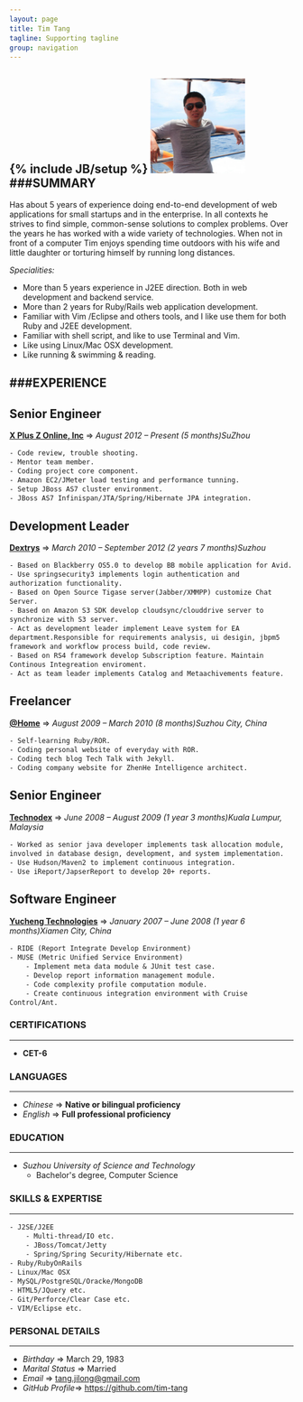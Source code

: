 ```yaml
---
layout: page
title: Tim Tang
tagline: Supporting tagline
group: navigation
---
```


{% include JB/setup %}
<img class='inset right' src='/images/avatar1.png' title='Tim Tang at redang island!' alt='Photo of Tim.Tang at redang island!' width='168px' />
###SUMMARY
---

Has about 5 years of experience doing end-to-end development of web applications for small startups and in the enterprise. In all contexts he strives to find simple, common-sense solutions to complex problems. Over the years he has worked with a wide variety of technologies.
When not in front of a computer Tim enjoys spending time outdoors with his wife and little daughter or torturing himself by running long distances.

_Specialities:_

- More than 5 years experience in J2EE direction. Both in web development and backend service.
- More than 2 years for Ruby/Rails web application development.
- Familiar with Vim /Eclipse and others tools, and I like use them for both Ruby and J2EE development.
- Familiar with shell script, and like to use Terminal and Vim.
- Like using Linux/Mac OSX development.
- Like running & swimming & reading.

###EXPERIENCE
---
## Senior Engineer

[**X Plus Z Online, Inc**](http://www.xplusz.com) => _August 2012 – Present (5 months)SuZhou_

	- Code review, trouble shooting.
	- Mentor team member.
	- Coding project core component.
	- Amazon EC2/JMeter load testing and performance tunning.
	- Setup JBoss AS7 cluster environment.
	- JBoss AS7 Infinispan/JTA/Spring/Hibernate JPA integration.

## Development Leader

[**Dextrys**](http://www.dextrys.com) => _March 2010 – September 2012 (2 years 7 months)Suzhou_

	- Based on Blackberry OS5.0 to develop BB mobile application for Avid.
	- Use springsecurity3 implements login authentication and authorization functionality.
	- Based on Open Source Tigase server(Jabber/XMMPP) customize Chat Server.
	- Based on Amazon S3 SDK develop cloudsync/clouddrive server to synchronize with S3 server.
	- Act as development leader implement Leave system for EA department.Responsible for requirements analysis, ui desigin, jbpm5 framework and workflow process build, code review.
	- Based on RS4 framework develop Subscription feature. Maintain Continous Integreation enviroment.
	- Act as team leader implements Catalog and Metaachivements feature.

## Freelancer

[**@Home**](http://www.everyday-cn.com) => _August 2009 – March 2010 (8 months)Suzhou City, China_

	- Self-learning Ruby/ROR.
	- Coding personal website of everyday with ROR.
	- Coding tech blog Tech Talk with Jekyll.
	- Coding company website for ZhenHe Intelligence architect.

## Senior Engineer

[**Technodex**](http://www.technodex.com) => _June 2008 – August 2009 (1 year 3 months)Kuala Lumpur, Malaysia_

	- Worked as senior java developer implements task allocation module, involved in database design, development, and system implementation.
	- Use Hudson/Maven2 to implement continuous integration.
	- Use iReport/JapserReport to develop 20+ reports.

## Software Engineer

[**Yucheng Technologies**](http://www.yuchengtech.com) => _January 2007 – June 2008 (1 year 6 months)Xiamen City, China_

	- RIDE (Report Integrate Develop Environment)
	- MUSE (Metric Unified Service Environment)
		- Implement meta data module & JUnit test case.
		- Develop report information management module.
		- Code complexity profile computation module.
		- Create continuous integration environment with Cruise Control/Ant.

### CERTIFICATIONS
---

- **CET-6**

### LANGUAGES
---

- _Chinese_ => **Native or bilingual proficiency**
- _English_ => **Full professional proficiency**

### EDUCATION
---

- _Suzhou University of Science and Technology_
	- Bachelor's degree, Computer Science

### SKILLS & EXPERTISE
---

	- J2SE/J2EE
		- Multi-thread/IO etc.
		- JBoss/Tomcat/Jetty
		- Spring/Spring Security/Hibernate etc.
	- Ruby/RubyOnRails
	- Linux/Mac OSX
	- MySQL/PostgreSQL/Oracke/MongoDB
	- HTML5/JQuery etc.
	- Git/Perforce/Clear Case etc.
	- VIM/Eclipse etc.

### PERSONAL DETAILS
---

- _Birthday_ => March 29, 1983
- _Marital Status_ => Married
- _Email_ => tang.jilong@gmail.com
- _GitHub Profile_=> <https://github.com/tim-tang>
